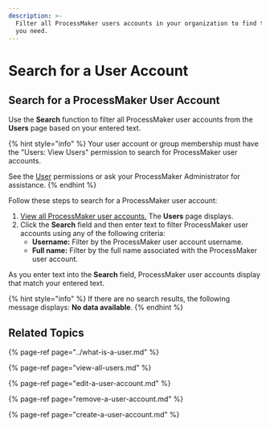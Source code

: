 ```yaml
---
description: >-
  Filter all ProcessMaker users accounts in your organization to find that one
  you need.
---
```


# Search for a User Account

## Search for a ProcessMaker User Account

Use the **Search** function to filter all ProcessMaker user accounts from the **Users** page based on your entered text.

{% hint style="info" %}
Your user account or group membership must have the "Users: View Users" permission to search for ProcessMaker user accounts.

See the [User](../../permission-descriptions-for-users-and-groups.md#users) permissions or ask your ProcessMaker Administrator for assistance.
{% endhint %}

Follow these steps to search for a ProcessMaker user account:

1. [View all ProcessMaker user accounts.](view-all-users.md) The **Users** page displays.
2. Click the **Search** field and then enter text to filter ProcessMaker user accounts using any of the following criteria:
   * **Username:** Filter by the ProcessMaker user account username.
   * **Full name:** Filter by the full name associated with the ProcessMaker user account.

As you enter text into the **Search** field, ProcessMaker user accounts display that match your entered text.

{% hint style="info" %}
If there are no search results, the following message displays: **No data available**.
{% endhint %}

## Related Topics

{% page-ref page="../what-is-a-user.md" %}

{% page-ref page="view-all-users.md" %}

{% page-ref page="edit-a-user-account.md" %}

{% page-ref page="remove-a-user-account.md" %}

{% page-ref page="create-a-user-account.md" %}

